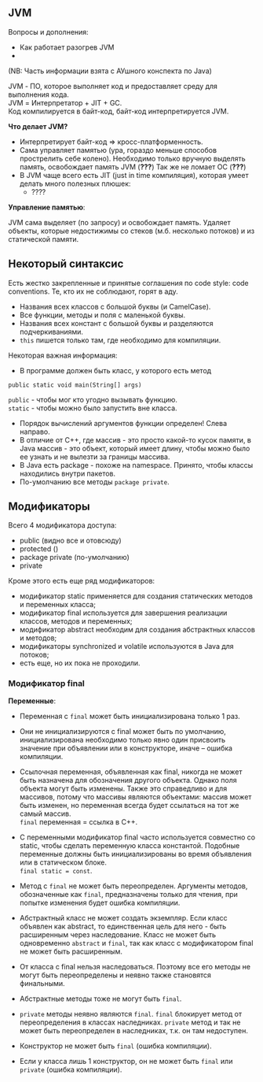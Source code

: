 ## JVM

Вопросы и дополнения:
* Как работает разогрев JVM
* 

(NB: Часть информации взята с АУшного конспекта по Java)

JVM - ПО, которое выполняет код и предоставляет среду для выполнения кода.   
JVM = Интерпретатор + JIT + GC.  
Код компилируется в байт-код, байт-код интерпретируется JVM.

**Что делает JVM?**
* Интерпретирует байт-код => кросс-платформенность.
* Сама управляет памятью (ура, гораздо меньше способов прострелить себе колено).
Необходимо только вручную выделять память, освобождает память JVM (**???**) Так же
 не ломает ОС (**???**)
* В JVM чаще всего есть JIT (just in time компиляция), которая умеет делать много полезных плюшек:
    * ????
 
**Управление памятью**:

JVM сама выделяет (по запросу) и освобождает память. Удаляет объекты, которые недостижимы со стеков (м.б. несколько потоков)
и из статической памяти.

## Некоторый синтаксис

Есть жестко закрепленные и принятые соглашения по code style: code conventions.
Те, кто их не соблюдают, горят в аду.
* Названия всех классов с большой буквы (и CamelCase).
* Все функции, методы и поля с маленькой буквы.
* Названия всех констант с большой буквы и разделяются подчеркиваниями.
* `this`  пишется только там, где необходимо для компиляции.

Некоторая важная информация:
* В программе должен быть класс, у которого есть метод 
```
public static void main(String[] args)
```
`public` - чтобы мог кто угодно вызывать функцию.   
`static` - чтобы можно было запустить вне класса.
* Порядок вычислений аргументов функции определен! Слева направо.
* В отличие от C++, где массив - это просто какой-то кусок памяти, в Java массив - это объект,
который имеет длину, чтобы можно было ее узнать и не вылезти за границы массива.
* В Java есть package - похоже на namespace. Принято, чтобы классы находились внутри пакетов.
* По-умолчанию все методы `package private`.

## Модификаторы
Всего 4 модификатора доступа:
* public (видно все и отовсюду)
* protected ()
* package private (по-умолчанию)
* private

Кроме этого есть еще ряд модификаторов:
- модификатор static применяется для создания статических методов и переменных класса;
- модификатор final используется для завершения реализации классов, методов и переменных;
- модификатор abstract необходим для создания абстрактных классов и методов;
- модификаторы synchronized и volatile используются в Java для потоков;
- есть еще, но их пока не проходили.

### Модификатор final

**Переменные**:
* Переменная c `final` может быть инициализирована только 1 раз.
* Они не инициализируются с final может быть по умолчанию, инициализирована необходимо только явно один присвоить
значение при объявлении или в конструкторе, иначе – ошибка компиляции.
* Ссылочная переменная, объявленная как final, никогда не может быть назначена для обозначения другого
объекта. Однако поля объекта могут быть изменены. Также это справедливо и для массивов, потому
что массивы являются объектами: массив может быть изменен, но переменная всегда будет ссылаться
на тот же самый массив.  
`final` переменная =  ссылка в C++.
* С переменными модификатор final часто используется совместно со static, чтобы сделать переменную
класса константой. Подобные переменные должны быть инициализированы во время объявления или в
статическом блоке.  
`final static = const`.


* Метод c `final` не может быть переопределен. Аргументы методов, обозначенные
 как `final`, предназначены только для чтения, при попытке изменения будет
 ошибка компиляции.
* Абстрактный класс не может создать экземпляр. Если класс объявлен
как abstract, то единственная цель для него - быть расширенным
через наследование. Класс не может быть одновременно `abstract` и `final`,
так как класс с модификатором final не может быть расширенным.
* От класса с final нельзя наследоваться. Поэтому все его методы не могут
быть переопределены и неявно также становятся финальными.
* Абстрактные методы тоже не могут быть `final`.
* `private` методы неявно являются `final`. `final` блокирует метод от переопределения
в классах наследниках. `private` метод и так не может быть переопределен в
наследниках, т.к. он там недоступен.
* Конструктор не может быть `final` (ошибка компиляции).
* Если у класса лишь 1 конструктор, он не может быть `final` или `private`
(ошибка компиляции).
